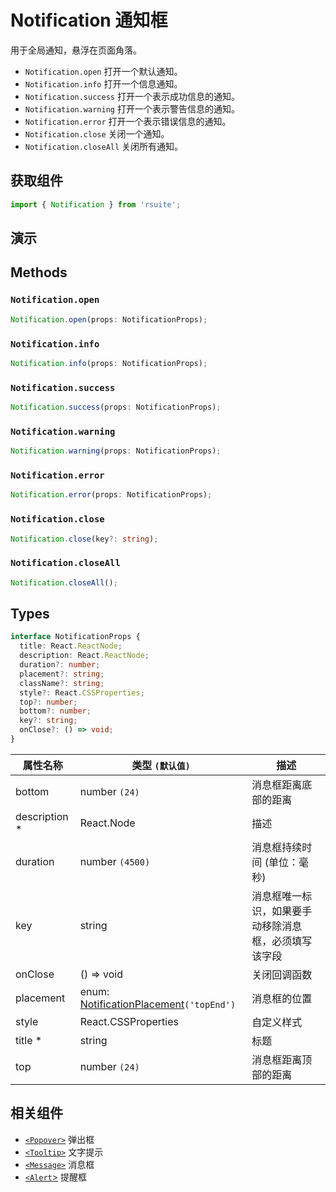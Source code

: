 # Notification 通知框

用于全局通知，悬浮在页面角落。

- `Notification.open` 打开一个默认通知。
- `Notification.info` 打开一个信息通知。
- `Notification.success` 打开一个表示成功信息的通知。
- `Notification.warning` 打开一个表示警告信息的通知。
- `Notification.error` 打开一个表示错误信息的通知。
- `Notification.close` 关闭一个通知。
- `Notification.closeAll` 关闭所有通知。

## 获取组件

```js
import { Notification } from 'rsuite';
```

## 演示

<!--{demo}-->

## Methods

### `Notification.open`

```ts
Notification.open(props: NotificationProps);
```

### `Notification.info`

```ts
Notification.info(props: NotificationProps);
```

### `Notification.success`

```ts
Notification.success(props: NotificationProps);
```

### `Notification.warning`

```ts
Notification.warning(props: NotificationProps);
```

### `Notification.error`

```ts
Notification.error(props: NotificationProps);
```

### `Notification.close`

```ts
Notification.close(key?: string);
```

### `Notification.closeAll`

```ts
Notification.closeAll();
```

## Types

```ts
interface NotificationProps {
  title: React.ReactNode;
  description: React.ReactNode;
  duration?: number;
  placement?: string;
  className?: string;
  style?: React.CSSProperties;
  top?: number;
  bottom?: number;
  key?: string;
  onClose?: () => void;
}
```

| 属性名称       | 类型 `(默认值)`                                   | 描述                                                 |
| -------------- | ------------------------------------------------- | ---------------------------------------------------- |
| bottom         | number `(24)`                                     | 消息框距离底部的距离                                 |
| description \* | React.Node                                        | 描述                                                 |
| duration       | number `(4500)`                                   | 消息框持续时间 (单位：毫秒)                          |
| key            | string                                            | 消息框唯一标识，如果要手动移除消息框，必须填写该字段 |
| onClose        | () => void                                        | 关闭回调函数                                         |
| placement      | enum: [NotificationPlacement](#types)`('topEnd')` | 消息框的位置                                         |
| style          | React.CSSProperties                               | 自定义样式                                           |
| title \*       | string                                            | 标题                                                 |
| top            | number `(24)`                                     | 消息框距离顶部的距离                                 |

## 相关组件

- [`<Popover>`](./popover) 弹出框
- [`<Tooltip>`](./tooltip) 文字提示
- [`<Message>`](./message) 消息框
- [`<Alert`>](./alert) 提醒框
